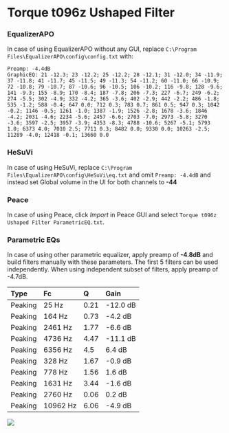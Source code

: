 # Torque t096z Ushaped Filter

### EqualizerAPO
In case of using EqualizerAPO without any GUI, replace `C:\Program Files\EqualizerAPO\config\config.txt`
with:
```
Preamp: -4.4dB
GraphicEQ: 21 -12.3; 23 -12.2; 25 -12.2; 28 -12.1; 31 -12.0; 34 -11.9; 37 -11.8; 41 -11.7; 45 -11.5; 49 -11.3; 54 -11.2; 60 -11.0; 66 -10.9; 72 -10.8; 79 -10.7; 87 -10.6; 96 -10.5; 106 -10.2; 116 -9.8; 128 -9.6; 141 -9.3; 155 -8.9; 170 -8.4; 187 -7.8; 206 -7.3; 227 -6.7; 249 -6.2; 274 -5.5; 302 -4.9; 332 -4.2; 365 -3.6; 402 -2.9; 442 -2.2; 486 -1.8; 535 -1.2; 588 -0.4; 647 0.0; 712 0.3; 783 0.7; 861 0.5; 947 0.3; 1042 -0.2; 1146 -0.5; 1261 -1.0; 1387 -1.9; 1526 -2.8; 1678 -3.6; 1846 -4.2; 2031 -4.6; 2234 -5.6; 2457 -6.6; 2703 -7.0; 2973 -5.8; 3270 -3.6; 3597 -2.5; 3957 -3.9; 4353 -8.3; 4788 -10.6; 5267 -5.1; 5793 1.0; 6373 4.0; 7010 2.5; 7711 0.3; 8482 0.0; 9330 0.0; 10263 -2.5; 11289 -4.0; 12418 -0.1; 13660 0.0
```

### HeSuVi
In case of using HeSuVi, replace `C:\Program Files\EqualizerAPO\config\HeSuVi\eq.txt` and omit `Preamp:
-4.4dB` and instead set Global volume in the UI for both channels to **-44**

### Peace
In case of using Peace, click *Import* in Peace GUI and select `Torque t096z Ushaped Filter ParametricEQ.txt`.

### Parametric EQs
In case of using other parametric equalizer, apply preamp of **-4.8dB** and build filters manually
with these parameters. The first 5 filters can be used independently.
When using independent subset of filters, apply preamp of -4.7dB.

| Type    | Fc       |    Q | Gain     |
|:--------|:---------|:-----|:---------|
| Peaking | 25 Hz    | 0.21 | -12.0 dB |
| Peaking | 164 Hz   | 0.73 | -4.2 dB  |
| Peaking | 2461 Hz  | 1.77 | -6.6 dB  |
| Peaking | 4736 Hz  | 4.47 | -11.1 dB |
| Peaking | 6356 Hz  | 4.5  | 6.4 dB   |
| Peaking | 328 Hz   | 1.67 | -0.9 dB  |
| Peaking | 778 Hz   | 1.56 | 1.6 dB   |
| Peaking | 1631 Hz  | 3.44 | -1.6 dB  |
| Peaking | 2760 Hz  | 0.06 | 0.2 dB   |
| Peaking | 10962 Hz | 6.06 | -4.9 dB  |

![](https://raw.githubusercontent.com/jaakkopasanen/AutoEq/master/results/innerfidelity/sbaf-serious/Torque%20t096z%20Ushaped%20Filter/Torque%20t096z%20Ushaped%20Filter.png)
